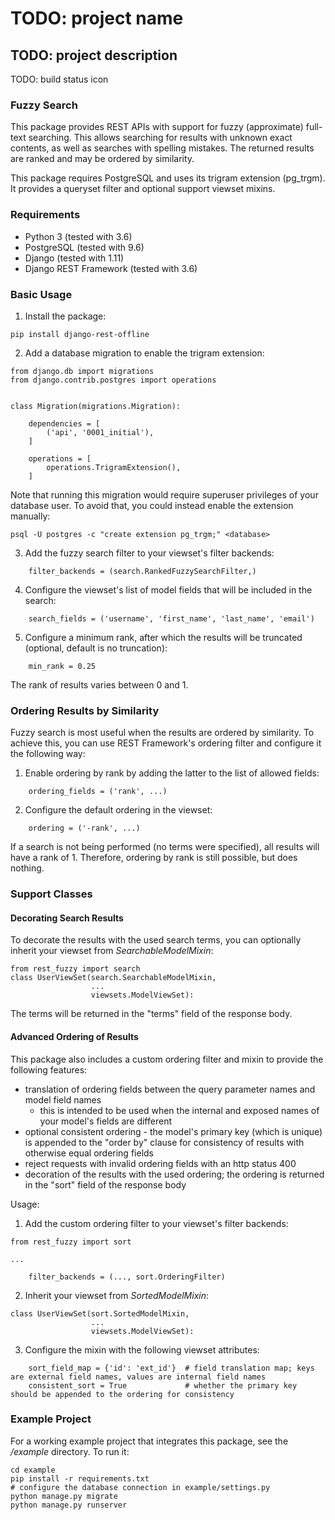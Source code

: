 TODO: project name
==================

TODO: project description
-------------------------

TODO: build status icon


### Fuzzy Search

This package provides REST APIs with support for fuzzy (approximate) full-text searching. This allows searching for results with unknown exact contents, as well as searches with spelling mistakes. The returned results are ranked and may be ordered by similarity.

This package requires PostgreSQL and uses its trigram extension (pg_trgm). It provides a queryset filter and optional support viewset mixins.


### Requirements

* Python 3 (tested with 3.6)
* PostgreSQL (tested with 9.6)
* Django (tested with 1.11)
* Django REST Framework (tested with 3.6)


### Basic Usage

1. Install the package:
```
pip install django-rest-offline
```

2. Add a database migration to enable the trigram extension:
```
from django.db import migrations
from django.contrib.postgres import operations


class Migration(migrations.Migration):

    dependencies = [
        ('api', '0001_initial'),
    ]

    operations = [
        operations.TrigramExtension(),
    ]
```
Note that running this migration would require superuser privileges of your database user. To avoid that, you could instead enable the extension manually:
```
psql -U postgres -c "create extension pg_trgm;" <database>
```

3. Add the fuzzy search filter to your viewset's filter backends:
```
    filter_backends = (search.RankedFuzzySearchFilter,)
```

4. Configure the viewset's list of model fields that will be included in the search:
```
    search_fields = ('username', 'first_name', 'last_name', 'email')
```

5. Configure a minimum rank, after which the results will be truncated (optional, default is no truncation):
```
    min_rank = 0.25
```
The rank of results varies between 0 and 1.


### Ordering Results by Similarity

Fuzzy search is most useful when the results are ordered by similarity. To achieve this, you can use REST Framework's ordering filter and configure it the following way:
1. Enable ordering by rank by adding the latter to the list of allowed fields:
```
    ordering_fields = ('rank', ...)
```

2. Configure the default ordering in the viewset:
```
    ordering = ('-rank', ...)
```
If a search is not being performed (no terms were specified), all results will have a rank of 1. Therefore, ordering by rank is still possible, but does nothing.


### Support Classes

#### Decorating Search Results

To decorate the results with the used search terms, you can optionally inherit your viewset from *SearchableModelMixin*:
```
from rest_fuzzy import search
class UserViewSet(search.SearchableModelMixin,
                  ...
                  viewsets.ModelViewSet):
```
The terms will be returned in the "terms" field of the response body.

#### Advanced Ordering of Results

This package also includes a custom ordering filter and mixin to provide the following features:
* translation of ordering fields between the query parameter names and model field names
  - this is intended to be used when the internal and exposed names of your model's fields are different
* optional consistent ordering - the model's primary key (which is unique) is appended to the "order by" clause for consistency of results with otherwise equal ordering fields
* reject requests with invalid ordering fields with an http status 400
* decoration of the results with the used ordering; the ordering is returned in the "sort" field of the response body

Usage:
1. Add the custom ordering filter to your viewset's filter backends:
```
from rest_fuzzy import sort

...

    filter_backends = (..., sort.OrderingFilter)
```

2. Inherit your viewset from *SortedModelMixin*:
```
class UserViewSet(sort.SortedModelMixin,
                  ...
                  viewsets.ModelViewSet):
```

3. Configure the mixin with the following viewset attributes:
```
    sort_field_map = {'id': 'ext_id'}  # field translation map; keys are external field names, values are internal field names
    consistent_sort = True             # whether the primary key should be appended to the ordering for consistency
```


### Example Project

For a working example project that integrates this package, see the */example* directory. To run it:
```
cd example
pip install -r requirements.txt
# configure the database connection in example/settings.py
python manage.py migrate
python manage.py runserver
```
